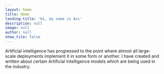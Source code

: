 ```yaml
---
layout: home
title: Home
landing-title: 'Hi, my name is Avi'
description: null
image: null
author: null
show_tile: false
---
```


Artificial intelligence has progressed to the point where almost all large-scale deployments implement it in some form or another. I have created and written about certain Artificial Intelligence models which are being used in the industry.
